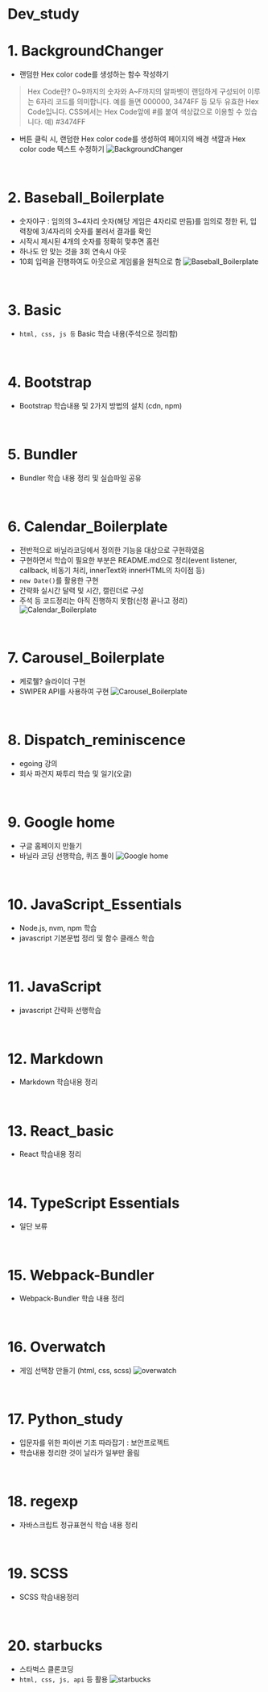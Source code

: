 # Dev_study

# 1. BackgroundChanger
- 랜덤한 Hex color code를 생성하는 함수 작성하기
> Hex Code란?
> 0~9까지의 숫자와 A~F까지의 알파벳이 랜덤하게 구성되어 이루는 6자리 코드를 의미합니다. 예를 들면 000000, 3474FF 등 모두 유효한 Hex Code입니다. CSS에서는 Hex Code앞에 #를 붙여 색상값으로 이용할 수 있습니다.
> 예) #3474FF
- 버튼 클릭 시, 랜덤한 Hex color code를 생성하여 페이지의 배경 색깔과 Hex color code 텍스트 수정하기
![BackgroundChanger](https://user-images.githubusercontent.com/80088956/147932353-c32b222c-7e07-4b14-902c-2ff3c5e0ac8f.png)

<br>

# 2. Baseball_Boilerplate
- 숫자야구 : 임의의 3~4자리 숫자(해당 게임은 4자리로 만듬)를 임의로 정한 뒤, 입력창에 3/4자리의 숫자를 불러서 결과를 확인
- 시작시 제시된 4개의 숫자를 정확히 맞추면 홈런
- 하나도 안 맞는 것을 3회 연속시 아웃
- 10회 입력을 진행하여도 아웃으로 게임룰을 원칙으로 함
![Baseball_Boilerplate](https://user-images.githubusercontent.com/80088956/147932802-d5637fe0-efa1-4597-bb2d-74c60a131dff.png)

<br>

# 3. Basic
- `html, css, js 등` Basic 학습 내용(주석으로 정리함)

<br>

# 4. Bootstrap
- Bootstrap 학습내용 및 2가지 방법의 설치 (cdn, npm)

<br>

# 5. Bundler
- Bundler 학습 내용 정리 및 실습파일 공유

<br>

# 6. Calendar_Boilerplate
- 전반적으로 바닐라코딩에서 정의한 기능을 대상으로 구현하였음
- 구현하면서 학습이 필요한 부분은 README.md으로 정리(event listener, callback, 비동기 처리, innerText와 innerHTML의 차이점 등)
- `new Date()`를 활용한 구현
- 간략화 실시간 달력 및 시간, 캘린더로 구성
- 주석 등 코드정리는 아직 진행하지 못함(신청 끝나고 정리)
![Calendar_Boilerplate](https://user-images.githubusercontent.com/80088956/147934726-15ac3898-eb69-47af-a949-00625c3fc7bf.png)

<br>

# 7. Carousel_Boilerplate
- 케로줼? 슬라이더 구현
- SWIPER API를 사용하여 구현
![Carousel_Boilerplate](https://user-images.githubusercontent.com/80088956/147934130-6c976cc5-92e3-45ee-a7e9-a8b16e33b040.png)

<br>

# 8. Dispatch_reminiscence
- egoing 강의
- 회사 파견지 짜투리 학습 및 일기(오글)

<br>

# 9. Google home
- 구글 홈페이지 만들기
- 바닐라 코딩 선행학습, 퀴즈 풀이
![Google home](https://user-images.githubusercontent.com/80088956/147935403-d13c8f99-8af1-46f6-8e44-79e5260878d5.png)

<br>

# 10. JavaScript_Essentials
- Node.js, nvm, npm 학습
- javascript 기본문법 정리 및 함수 클래스 학습

<br>

# 11. JavaScript
- javascript 간략화 선행학습

<br>

# 12. Markdown
- Markdown 학습내용 정리

<br>

# 13. React_basic
- React 학습내용 정리

<br>

# 14. TypeScript Essentials
- 일단 보류

<br>

# 15. Webpack-Bundler
- Webpack-Bundler 학습 내용 정리

<br>

# 16. Overwatch
- 게임 선택창 만들기 (html, css, scss)
![overwatch](https://user-images.githubusercontent.com/80088956/147936032-34ac592f-b030-4b6b-b8e8-d87774d69b6f.png)

<br>

# 17. Python_study
- 입문자를 위한 파이썬 기초 따라잡기 : 보안프로젝트
- 학습내용 정리한 것이 날라가 일부만 올림

<br>

# 18. regexp 
- 자바스크립트 정규표현식 학습 내용 정리

<br>

# 19. SCSS
- SCSS 학습내용정리

<br>

# 20. starbucks
- 스타벅스 클론코딩
- `html, css, js, api` 등 활용
![starbucks](https://user-images.githubusercontent.com/80088956/147936794-11367b2d-3b15-4b23-a0ea-0360c000b4be.png)
